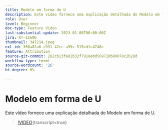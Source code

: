 ```yaml
---
title: Modelo em forma de U
description: Este vídeo fornece uma explicação detalhada do Modelo em forma de U.
role: User
level: Beginner
doc-type: Feature Video
last-substantial-update: 2023-01-06T00:00:00Z
jira: KT-11696
thumbnail: 347214.jpeg
exl-id: 350a82a6-c931-42cc-a99c-515edfc4748c
feature: Attribution
source-git-commit: 262cb13fa02b32f7918ebd569720b80078c2b28d
workflow-type: tm+mt
source-wordcount: '26'
ht-degree: 0%

---
```


# Modelo em forma de U

Este vídeo fornece uma explicação detalhada do Modelo em forma de U.

>[!VIDEO](https://video.tv.adobe.com/v/347214/?learn=on){transcript=true}
